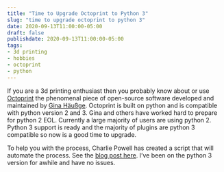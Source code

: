 ```yaml
---
title: "Time to Upgrade Octoprint to Python 3"
slug: "time to upgrade octoprint to python 3"
date: 2020-09-13T11:00:00-05:00
draft: false
publishdate: 2020-09-13T11:00:00-05:00
tags:
- 3d printing
- hobbies
- octoprint
- python
---
```


If you are a 3d printing enthusiast then you probably know about or use [Octoprint][1] the phenomenal piece of open-source software developed and maintained by [Gina Häußge][2]. Octoprint is built on python and is compatible with python version 2 and 3. Gina and others have worked hard to prepare for python 2 EOL. Currently a large majority of users are using python 2. Python 3 support is ready and the majority of plugins are python 3 compatible so now is a good time to upgrade.

To help you with the process, Charlie Powell has created a script that will automate the process. See the [blog post here][3]. I’ve been on the python 3 version for awhile and have no issues.

[1]: https://www.octoprint.org
[2]: https://www.twitter.com/foosel
[3]: https://octoprint.org/blog/2020/09/10/upgrade-to-py3/

